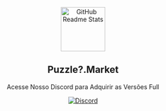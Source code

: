 <p align="center">
 <img width="100px" src="https://i.imgur.com/pawjPva.png" align="center" alt="GitHub Readme Stats" />
 <h2 align="center">Puzzle?.Market</h2>
 <p align="center">Acesse Nosso Discord para Adquirir as Versões Full</p>
</p>
  <p align="center">
    <a href="https://discord.gg/UajwX4a">
      <img alt="Discord" src="https://img.shields.io/badge/chat-on%20discord-7289da.svg" />
    </a>
  </p>
